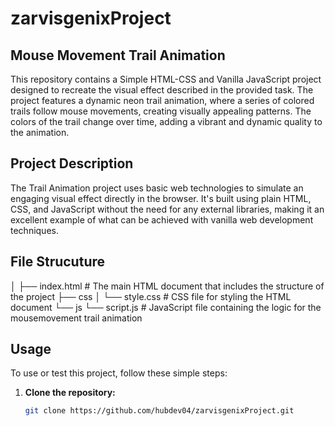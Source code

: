 # zarvisgenixProject

##  Mouse Movement Trail Animation

This repository contains a Simple HTML-CSS and Vanilla JavaScript project designed to recreate the visual effect described in the provided task. The project features a dynamic neon trail animation, where a series of colored trails follow mouse movements, creating visually appealing patterns. The colors of the trail change over time, adding a vibrant and dynamic quality to the animation.

## Project Description

The  Trail Animation project uses basic web technologies to simulate an engaging visual effect directly in the browser. It's built using plain HTML, CSS, and JavaScript without the need for any external libraries, making it an excellent example of what can be achieved with vanilla web development techniques.

## File Strucuture

│
├── index.html       # The main HTML document that includes the structure of the project
├── css
│   └── style.css    # CSS file for styling the HTML document
└── js
    └── script.js    # JavaScript file containing the logic for the mousemovement  trail animation


## Usage

To use or test this project, follow these simple steps:

1. **Clone the repository:**
   ```bash
   git clone https://github.com/hubdev04/zarvisgenixProject.git 

